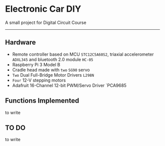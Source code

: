 # Electronic Car DIY

A small project for Digital Circuit Course

---
## Hardware
 - Remote controller based on MCU `STC12C5A60S2`, triaxial accelerometer `ADXL345` and bluetooth 2.0 module `HC-05`
 - Raspberry Pi 3 Model B
 - Cradle head made with `two` `SG90` servo
 - `Two` Dual Full-Bridge Motor Drivers `L298N`
 - `Four` 12-V stepping motors
 - Adafruit 16-Channel 12-bit PWM/Servo Driver `PCA9685
 
 ## Functions Implemented
 
to write
 
 ## TO DO
 
to write
